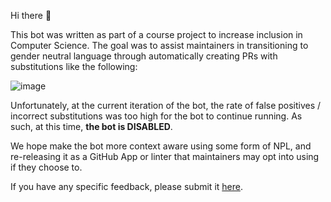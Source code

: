 Hi there 👋

This bot was written as part of a course project to increase inclusion in Computer Science. The goal was to assist maintainers in transitioning to gender neutral language through automatically creating PRs with substitutions like the following:

![image](https://user-images.githubusercontent.com/102100353/161306366-36ff2ef4-eb60-4a09-a120-4fe04de5c6ff.png)

Unfortunately, at the current iteration of the bot, the rate of false positives / incorrect substitutions was too high for the bot to continue running. As such, at this time, **the bot is DISABLED**.

We hope make the bot more context aware using some form of NPL, and re-releasing it as a GitHub App or linter that maintainers may opt into using if they choose to.

If you have any specific feedback, please submit it [here](https://forms.gle/YXd3Rbx18g4yKKCv9).
